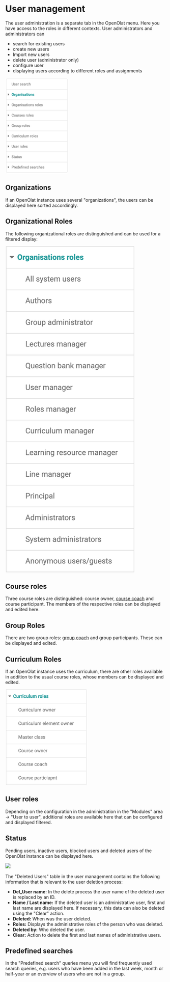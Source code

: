 # User management

The user administration is a separate tab in the OpenOlat menu. Here you have
access to the roles in different contexts. User administrators and
administrators can

  * search for existing users
  * create new users
  * Import new users
  * delete user (administrator only)
  * configure user
  * displaying users according to different roles and assignments

![](assets/Org_EN.png)

## Organizations

If an OpenOlat instance uses several "organizations", the users can be
displayed here sorted accordingly.

## Organizational Roles

The following organizational roles are distinguished and can be used for a
filtered display:

![](assets/OrgRoles_EN.png)

## Course roles

Three course roles are distinguished: course owner, [course coach](../../manual_user/general/Coach.md)
and course participant. The members of the respective roles can be displayed
and edited here.

## Group Roles

There are two group roles: [group coach](../../manual_user/groups/Group_Administration.md) and group
participants. These can be displayed and edited.

## Curriculum Roles

If an OpenOlat instance uses the curriculum, there are other roles available
in addition to the usual course roles, whose members can be displayed and
edited.

![](assets/CurRoles_EN.png)

## User roles

Depending on the configuration in the administration in the "Modules" area →
"User to user", additional roles are available here that can be configured and
displayed filtered.

## Status

Pending users, inactive users, blocked users and deleted users of the OpenOlat
instance can be displayed here.

![](assets/Gel%C3%B6schte_Benutzer_EN.png)

The "Deleted Users" table in the user management contains the following
information that is relevant to the user deletion process:

  *  **Del_User name:** In the delete process the user name of the deleted user is replaced by an ID.
  *  **Name / Last name:** If the deleted user is an administrative user, first and last name are displayed here. If necessary, this data can also be deleted using the "Clear" action.
  *  **Deleted:** When was the user deleted.
  *  **Roles:** Displays the administrative roles of the person who was deleted.
  *  **Deleted by:** Who deleted the user.
  *  **Clear:** Action to delete the first and last names of administrative users.

## Predefined searches

In the "Predefined search" queries menu you will find frequently used search
queries, e.g. users who have been added in the last week, month or half-year
or an overview of users who are not in a group.

